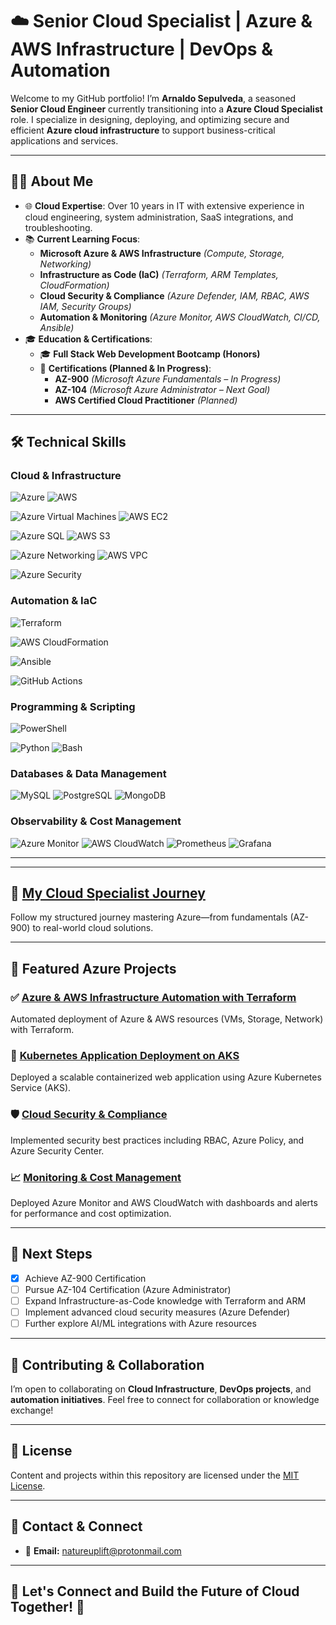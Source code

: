 # ☁️ Senior Cloud Specialist | Azure & AWS Infrastructure | DevOps & Automation

Welcome to my GitHub portfolio! I’m **Arnaldo Sepulveda**, a seasoned **Senior Cloud Engineer** currently transitioning into a **Azure Cloud Specialist** role. I specialize in designing, deploying, and optimizing secure and efficient **Azure cloud infrastructure** to support business-critical applications and services.

---

## 👨‍💻 About Me

- 🌐 **Cloud Expertise**: Over 10 years in IT with extensive experience in cloud engineering, system administration, SaaS integrations, and troubleshooting.
- 📚 **Current Learning Focus**:
  - **Microsoft Azure & AWS Infrastructure** *(Compute, Storage, Networking)*
  - **Infrastructure as Code (IaC)** *(Terraform, ARM Templates, CloudFormation)*
  - **Cloud Security & Compliance** *(Azure Defender, IAM, RBAC, AWS IAM, Security Groups)*
  - **Automation & Monitoring** *(Azure Monitor, AWS CloudWatch, CI/CD, Ansible)*
- 🎓 **Education & Certifications**:
  - 🎓 **Full Stack Web Development Bootcamp (Honors)**
  - 🏅 **Certifications (Planned & In Progress)**:
    - **AZ-900** *(Microsoft Azure Fundamentals – In Progress)*
    - **AZ-104** *(Microsoft Azure Administrator – Next Goal)*
    - **AWS Certified Cloud Practitioner** *(Planned)*

---

## 🛠️ Technical Skills

### Cloud & Infrastructure

![Azure](https://img.shields.io/badge/-Azure-0078D4?style=flat-square&logo=microsoftazure&logoColor=white)
![AWS](https://img.shields.io/badge/-AWS-232F3E?style=flat-square&logo=amazonaws&logoColor=white)

![Azure Virtual Machines](https://img.shields.io/badge/-Azure%20VMs-0078D4?style=flat-square&logo=microsoftazure&logoColor=white)
![AWS EC2](https://img.shields.io/badge/-AWS%20EC2-FF9900?style=flat-square&logo=amazonaws&logoColor=white)

![Azure SQL](https://img.shields.io/badge/-Azure%20SQL-0089D6?style=flat-square&logo=microsoftazure&logoColor=white)
![AWS S3](https://img.shields.io/badge/-AWS%20S3-569A31?style=flat-square&logo=amazonaws&logoColor=white)

![Azure Networking](https://img.shields.io/badge/-Azure%20Networking-0078D4?style=flat-square&logo=microsoftazure&logoColor=white)
![AWS VPC](https://img.shields.io/badge/-AWS%20VPC-232F3E?style=flat-square&logo=amazonaws&logoColor=white)

![Azure Security](https://img.shields.io/badge/-Azure%20Security-0057E7?style=flat-square&logo=microsoftazure&logoColor=white)

### Automation & IaC

![Terraform](https://img.shields.io/badge/-Terraform-7B42BC?style=flat-square&logo=terraform&logoColor=white)

![AWS CloudFormation](https://img.shields.io/badge/-AWS%20CloudFormation-FF9900?style=flat-square&logo=amazonaws&logoColor=white)

![Ansible](https://img.shields.io/badge/-Ansible-EE0000?style=flat-square&logo=ansible&logoColor=white)

![GitHub Actions](https://img.shields.io/badge/-GitHub%20Actions-2088FF?style=flat-square&logo=githubactions&logoColor=white)

### Programming & Scripting

![PowerShell](https://img.shields.io/badge/-PowerShell-5391FE?style=flat-square&logo=powershell&logoColor=white)

![Python](https://img.shields.io/badge/-Python-FFD43B?style=flat-square&logo=python&logoColor=blue)
![Bash](https://img.shields.io/badge/-Bash-4EAA25?style=flat-square&logo=gnubash&logoColor=white)

### Databases & Data Management

![MySQL](https://img.shields.io/badge/-MySQL-4479A1?style=flat-square&logo=mysql&logoColor=white)
![PostgreSQL](https://img.shields.io/badge/-PostgreSQL-336791?style=flat-square&logo=postgresql&logoColor=white)
![MongoDB](https://img.shields.io/badge/-MongoDB-47A248?style=flat-square&logo=mongodb&logoColor=white)

### Observability & Cost Management

![Azure Monitor](https://img.shields.io/badge/-Azure%20Monitor-0078D4?style=flat-square&logo=microsoftazure&logoColor=white)
![AWS CloudWatch](https://img.shields.io/badge/-AWS%20CloudWatch-FF9900?style=flat-square&logo=amazonaws&logoColor=white)
![Prometheus](https://img.shields.io/badge/-Prometheus-E6522C?style=flat-square&logo=prometheus&logoColor=white)
![Grafana](https://img.shields.io/badge/-Grafana-F46800?style=flat-square&logo=grafana&logoColor=white)

---

---

## 🚀 [My Cloud Specialist Journey](https://github.com/solutions-for-realvalue/Cloud-Specialist-Journey)

Follow my structured journey mastering Azure—from fundamentals (AZ-900) to real-world cloud solutions.

---

## 🌟 Featured Azure Projects

### ✅ [Azure & AWS Infrastructure Automation with Terraform](https://github.com/solutions-for-realvalue/Azure-Infrastructure-Automation)
Automated deployment of Azure & AWS resources (VMs, Storage, Network) with Terraform.

### 🚀 [Kubernetes Application Deployment on AKS](https://github.com/solutions-for-realvalue/AKS-Kubernetes-Deployment)
Deployed a scalable containerized web application using Azure Kubernetes Service (AKS).

### 🛡️ [Cloud Security & Compliance](https://github.com/solutions-for-realvalue/Azure-Security-Compliance)
Implemented security best practices including RBAC, Azure Policy, and Azure Security Center.

### 📈 [Monitoring & Cost Management](https://github.com/solutions-for-realvalue/Azure-Monitoring-CostManagement)
Deployed Azure Monitor and AWS CloudWatch with dashboards and alerts for performance and cost optimization.

---

## 📌 Next Steps
- [x] Achieve AZ-900 Certification
- [ ] Pursue AZ-104 Certification (Azure Administrator)
- [ ] Expand Infrastructure-as-Code knowledge with Terraform and ARM
- [ ] Implement advanced cloud security measures (Azure Defender)
- [ ] Further explore AI/ML integrations with Azure resources

---

## 🤝 Contributing & Collaboration

I’m open to collaborating on **Cloud Infrastructure**, **DevOps projects**, and **automation initiatives**. Feel free to connect for collaboration or knowledge exchange!

---

## 📜 License

Content and projects within this repository are licensed under the [MIT License](LICENSE).

---

## 📧 Contact & Connect

- 📩 **Email:** [natureuplift@protonmail.com](mailto:natureuplift@protonmail.com)  
<!-- - 🔗 **LinkedIn**: [Arnaldo Sepulveda](https://www.linkedin.com/in/arnaldo-sepulveda) -->

---

## 🌟 Let's Connect and Build the Future of Cloud Together! 🚀
